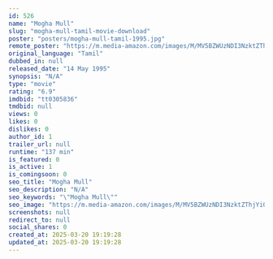 ```yaml
---
id: 526
name: "Mogha Mull"
slug: "mogha-mull-tamil-movie-download"
poster: "posters/mogha-mull-tamil-1995.jpg"
remote_poster: "https://m.media-amazon.com/images/M/MV5BZWUzNDI3NzktZThjYi00ZTNkLWI2NzctMzIzYmI3ZTM3OTcxXkEyXkFqcGc@._V1_SX300.jpg"
original_language: "Tamil"
dubbed_in: null
released_date: "14 May 1995"
synopsis: "N/A"
type: "movie"
rating: "6.9"
imdbid: "tt0305836"
tmdbid: null
views: 0
likes: 0
dislikes: 0
author_id: 1
trailer_url: null
runtime: "137 min"
is_featured: 0
is_active: 1
is_comingsoon: 0
seo_title: "Mogha Mull"
seo_description: "N/A"
seo_keywords: "\"Mogha Mull\""
seo_image: "https://m.media-amazon.com/images/M/MV5BZWUzNDI3NzktZThjYi00ZTNkLWI2NzctMzIzYmI3ZTM3OTcxXkEyXkFqcGc@._V1_SX300.jpg"
screenshots: null
redirect_to: null
social_shares: 0
created_at: 2025-03-20 19:19:28
updated_at: 2025-03-20 19:19:28
---
```


